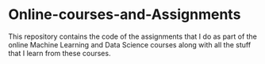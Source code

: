 # Online-courses-and-Assignments
This repository contains the code of the assignments that I do as part of the online Machine Learning and Data Science courses along with all the stuff that I learn from these courses.
